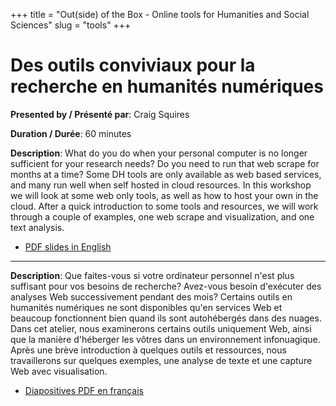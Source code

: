 +++
title = "Out(side) of the Box - Online tools for Humanities and Social Sciences"
slug = "tools"
+++

# Des outils conviviaux pour la recherche en humanités numériques

**Presented by / Présenté par**: Craig Squires

**Duration / Durée**: 60 minutes

**Description**: What do you do when your personal computer is no longer sufficient for your research needs? Do you need
  to run that web scrape for months at a time? Some DH tools are only available as web based services, and many run well
  when self hosted in cloud resources. In this workshop we will look at some web only tools, as well as how to host your
  own in the cloud. After a quick introduction to some tools and resources, we will work through a couple of examples,
  one web scrape and visualization, and one text analysis.

* [PDF slides in English](/session5e.pdf)

---

**Description**: Que faites-vous si votre ordinateur personnel n'est plus suffisant pour vos besoins de recherche?
  Avez-vous besoin d'exécuter des analyses Web successivement pendant des mois? Certains outils en humanités numériques
  ne sont disponibles qu'en services Web et beaucoup fonctionnent bien quand ils sont autohébergés dans des nuages. Dans
  cet atelier, nous examinerons certains outils uniquement Web, ainsi que la manière d'héberger les vôtres dans un
  environnement infonuagique. Après une brève introduction à quelques outils et ressources, nous travaillerons sur
  quelques exemples, une analyse de texte et une capture Web avec visualisation.

* [Diapositives PDF en français](/session5f.pdf)
